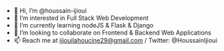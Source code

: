 - 👋 Hi, I’m @houssain-ijioui
- 👀 I’m interested in Full Stack Web Development
- 🌱 I’m currently learning nodeJS & Flask & Django
- 💞️ I’m looking to collaborate on Frontend & Backend Web Applications
- 📫 Reach me at ijiouilahoucine29@gmail.com / Twitter: @HoussainIjioui

<!---
houssain-ijioui/houssain-ijioui is a ✨ special ✨ repository because its `README.md` (this file) appears on your GitHub profile.
You can click the Preview link to take a look at your changes.
--->
